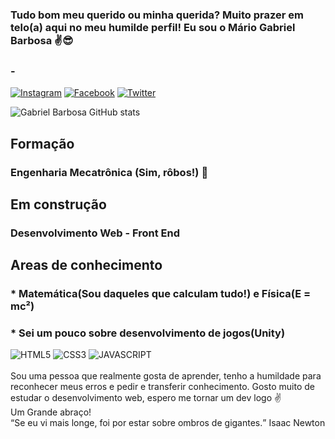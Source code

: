 

### Tudo bom meu querido ou minha querida? Muito prazer em telo(a) aqui no meu humilde perfil! Eu sou o Mário Gabriel Barbosa ✌️😎

### -


[![Instagram](https://img.shields.io/badge/Instagram-E4405F?style=for-the-badge&logo=instagram&logoColor=white)](https://www.instagram.com/mario.mgs1992/)
[![Facebook](https://img.shields.io/badge/Facebook-1877F2?style=for-the-badge&logo=facebook&logoColor=white)](https://www.facebook.com/profile.php?id=100079150071458)
[![Twitter](https://img.shields.io/badge/Twitter-1DA1F2?style=for-the-badge&logo=twitter&logoColor=white)](https://twitter.com/Mgs1992Mario)

![Gabriel Barbosa GitHub stats](https://github-readme-stats.vercel.app/api?username=GabrielBarbosa92&show_icons=true&theme=tokyonight)

## Formação
### Engenharia Mecatrônica (Sim, rôbos!) 🤖

## Em construção
### Desenvolvimento Web - Front End

## Areas de conhecimento
### * Matemática(Sou daqueles que calculam tudo!) e Física(E = mc²)
### * Sei um pouco sobre desenvolvimento de jogos(Unity)
<div>
<img style = "display: inline-block" alt = "HTML5" src = "https://img.shields.io/badge/HTML5-E34F26?style=for-the-badge&logo=html5&logoColor=white">
<img style = "display: inline-block" alt = "CSS3" src = "https://img.shields.io/badge/CSS3-1572B6?style=for-the-badge&logo=css3&logoColor=white">
<img style = "display: inline-block" alt = "JAVASCRIPT" src = "https://img.shields.io/badge/JavaScript-F7DF1E?style=for-the-badge&logo=javascript&logoColor=black">
</div>
<br/>
Sou uma pessoa que realmente gosta de aprender, tenho a humildade para reconhecer meus erros e pedir e transferir conhecimento. Gosto muito de estudar o desenvolvimento web, espero me tornar um dev logo ✌️
<br/>
Um Grande abraço!
<br/>
<q>Se eu vi mais longe, foi por estar sobre ombros de gigantes.</q>
<span>Isaac Newton</span>

